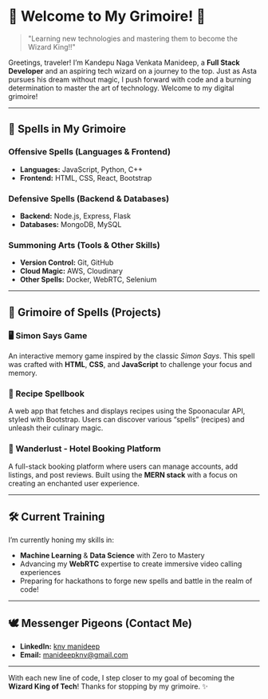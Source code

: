 # 🌟 Welcome to My Grimoire! 🌟

> "Learning new technologies and mastering them to become the Wizard King!!" 

Greetings, traveler! I’m Kandepu Naga Venkata Manideep, a **Full Stack Developer** and an aspiring tech wizard on a journey to the top. Just as Asta pursues his dream without magic, I push forward with code and a burning determination to master the art of technology. Welcome to my digital grimoire!

---

## 🔮 Spells in My Grimoire

### Offensive Spells (Languages & Frontend)
- **Languages:** JavaScript, Python, C++
- **Frontend:** HTML, CSS, React, Bootstrap
  
### Defensive Spells (Backend & Databases)
- **Backend:** Node.js, Express, Flask
- **Databases:** MongoDB, MySQL
  
### Summoning Arts (Tools & Other Skills)
- **Version Control:** Git, GitHub
- **Cloud Magic:** AWS, Cloudinary
- **Other Spells:** Docker, WebRTC, Selenium

---

## 📜 Grimoire of Spells (Projects)

### **🖥️ Simon Says Game**
An interactive memory game inspired by the classic *Simon Says*. This spell was crafted with **HTML**, **CSS**, and **JavaScript** to challenge your focus and memory.

### **🍲 Recipe Spellbook**
A web app that fetches and displays recipes using the Spoonacular API, styled with Bootstrap. Users can discover various “spells” (recipes) and unleash their culinary magic. 

### **🏨 Wanderlust - Hotel Booking Platform**
A full-stack booking platform where users can manage accounts, add listings, and post reviews. Built using the **MERN stack** with a focus on creating an enchanted user experience.

---

## 🛠️ Current Training

I’m currently honing my skills in:
- **Machine Learning** & **Data Science** with Zero to Mastery
- Advancing my **WebRTC** expertise to create immersive video calling experiences
- Preparing for hackathons to forge new spells and battle in the realm of code!

---

## 🕊️ Messenger Pigeons (Contact Me)

- **LinkedIn:** [knv manideep](https://www.linkedin.com/in/knv-manideep-81664926a/)
- **Email:** [manideepknv@gmail.com](mailto:manideepknv@gmail.com)

---

With each new line of code, I step closer to my goal of becoming the **Wizard King of Tech**! Thanks for stopping by my grimoire. ✨
